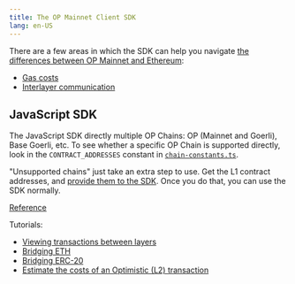 ```yaml
---
title: The OP Mainnet Client SDK
lang: en-US
---
```


There are a few areas in which the SDK can help you navigate [the differences between OP Mainnet and Ethereum](../developers/build/differences/):

- [Gas costs](../developers/build/transaction-fees.md)
- [Interlayer communication](../developers/bridge/basics.md)

## JavaScript SDK

The JavaScript SDK directly multiple OP Chains: OP (Mainnet and Goerli), Base Goerli, etc.
To see whether a specific OP Chain is supported directly, look in the `CONTRACT_ADDRESSES` constant in [`chain-constants.ts`](https://github.com/ethereum-optimism/optimism/blob/develop/packages/sdk/src/utils/chain-constants.ts#L124-L129).

"Unsupported chains" just take an extra step to use.
Get the L1 contract addresses, and [provide them to the SDK](https://stack.optimism.io/docs/build/sdk/#contract-addresses).
Once you do that, you can use the SDK normally.

[Reference](https://sdk.optimism.io/)

Tutorials:
- [Viewing transactions between layers](https://github.com/ethereum-optimism/optimism-tutorial/tree/main/sdk-view-tx)
- [Bridging ETH](https://github.com/ethereum-optimism/optimism-tutorial/tree/main/cross-dom-bridge-eth)
- [Bridging ERC-20](https://github.com/ethereum-optimism/optimism-tutorial/tree/main/cross-dom-bridge-erc20)
- [Estimate the costs of an Optimistic (L2) transaction](https://github.com/ethereum-optimism/optimism-tutorial/tree/main/sdk-estimate-gas)
